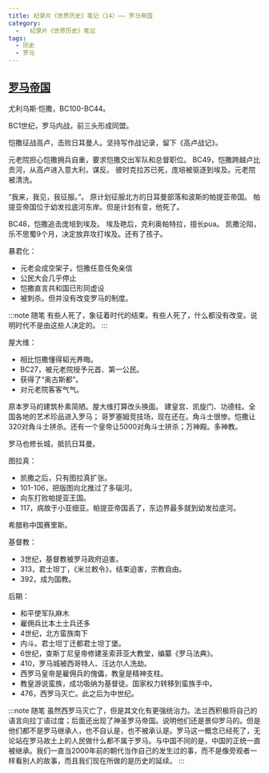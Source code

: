 ```yaml
---
title: 纪录片《世界历史》笔记（14）—— 罗马帝国
category:
  -   纪录片《世界历史》笔记
tags: 
  - 历史
  - 罗马
---
```


## [罗马帝国](https://www.bilibili.com/bangumi/play/ep517681/)

尤利乌斯·恺撒，BC100-BC44。

BC1世纪，罗马内战，前三头形成同盟。

恺撒征战高卢，击败日耳曼人。坚持写作战记录，留下《高卢战记》。

元老院担心恺撒拥兵自重，要求恺撒交出军队和总督职位。
BC49，恺撒跨越卢比贡河，从高卢进入意大利，谋反。
彼时克拉苏已死，庞培被驱逐到埃及。元老院被清洗。

“我来，我见，我征服。”。
原计划征服北方的日耳曼部落和波斯的帕提亚帝国。
帕提亚帝国位于幼发拉底河东岸。但是计划有变，他死了。

BC48，恺撒追击庞培到埃及。
埃及艳后，克利奥帕特拉，擅长pua。
凯撒沦陷，乐不思蜀9个月，决定放弃攻打埃及。还有了孩子。

暴君化：
- 元老会成空架子，恺撒任意任免亲信
- 公民大会几乎停止
- 恺撒直言共和国已形同虚设
- 被刺杀。但并没有改变罗马的制度。

:::note 随笔
有些人死了，象征着时代的结束。有些人死了，什么都没有改变。说明时代不是由这些人决定的。
:::

屋大维：
- 相比恺撒懂得韬光养晦。
- BC27，被元老院授予元首、第一公民。
- 获得了“奥古斯都”。
- 对元老院客客气气。

原本罗马的建筑朴素简陋。屋大维打算改头换面。
建皇宫、凯旋门、功德柱。全国各地的艺术珍品进入罗马；
哥罗塞姆竞技场，现在还在。角斗士很惨。恺撒让320对角斗士拼杀。还有一个皇帝让5000对角斗士拼杀；万神殿。多神教。

罗马也修长城，抵抗日耳曼。

图拉真：
- 凯撒之后，只有图拉真扩张。
- 101-106，把版图向北推过了多瑙河。
- 向东打败帕提亚王国。
- 117，病故于小亚细亚。帕提亚帝国丢了，东边界最多就到幼发拉底河。

希腊称中国赛里斯。

基督教：
- 3世纪，基督教被罗马政府迫害。
- 313，君士坦丁，《米兰敕令》，结束迫害，宗教自由。
- 392，成为国教。

后期：
- 和平使军队麻木
- 雇佣兵比本土士兵还多
- 4世纪，北方蛮族南下
- 内斗。君士坦丁迁都君士坦丁堡。
- 6世纪，查斯丁尼皇帝修建圣索菲亚大教堂，编纂《罗马法典》。
- 410，罗马城被西哥特人、汪达尔人洗劫。
- 西罗马皇帝是雇佣兵的傀儡，教皇是精神支柱。
- 教皇游说蛮族，成功吸纳为基督徒。国家权力转移到蛮族手中。
- 476，西罗马灭亡。此之后为中世纪。

:::note 随笔
虽然西罗马灭亡了，但是其文化有更强统治力。法兰西积极将自己的语言向拉丁语过度；后面还出现了神圣罗马帝国。说明他们还是景仰罗马的。但是他们都不是罗马继承人，也不自认是，也不被承认是。罗马这一概念已经死了，无论站在罗马故土上的人民做什么都不属于罗马。与中国不同的是，中国的正统一直被继承。我们一直当2000年前的朝代当作自己的发生过的事，而不是像旁观者一样看别人的故事，而且我们现在所做的是历史的延续。
:::